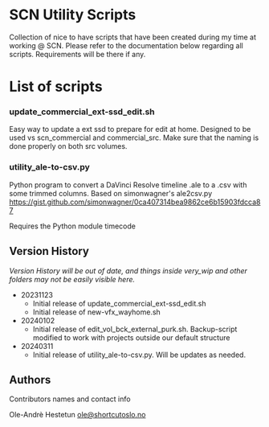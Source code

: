# SCN Utility Scripts
Collection of nice to have scripts that have been created during my time at working @ SCN.
Please refer to the documentation below regarding all scripts. Requirements will be there if any.

# List of scripts

### update_commercial_ext-ssd_edit.sh

Easy way to update a ext ssd to prepare for edit at home. Designed to be used vs scn_commercial and commercial_src.
Make sure that the naming is done properly on both src volumes.

### utility_ale-to-csv.py

Python program to convert a DaVinci Resolve timeline .ale to a .csv with some trimmed columns.
Based on simonwagner's ale2csv.py https://gist.github.com/simonwagner/0ca407314bea9862ce6b15903fdcca87

Requires the Python module timecode


## Version History
_Version History will be out of date, and things inside _very_wip and other folders may not be easily visible here.__
* 20231123
    * Initial release of update_commercial_ext-ssd_edit.sh
    * Initial release of new-vfx_wayhome.sh
 * 20240102
    * Initial release of edit_vol_bck_external_purk.sh. Backup-script modified to work with projects outside our default structure
 * 20240311
    * Initial release of utility_ale-to-csv.py. Will be updates as needed.
 
## Authors

Contributors names and contact info

Ole-Andrè Hestetun  ole@shortcutoslo.no

